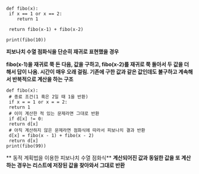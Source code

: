 ```
def fibo(x):
 if x == 1 or x == 2:
    return 1
 
 return fibo(x-1) + fibo(x-2)
 
print(fibo(10))
```

**피보나치 수열 점화식을 단순히 재귀로 표현했을 경우**

**fibo(x-1)을 재귀로 쭉 돈 다음, 값을 구하고, fibo(x-2)를 재귀로 쭉 돌아서 두 값을 더해서 답이 나옴.
시간이 매우 오래 걸림. 기존에 구한 값과 같은 값인데도 불구하고 계속해서 반복적으로 계산을 하는 구조**

```
def fibo(x):
 # 종료 조건(1 혹은 2일 때 1을 반환)
 if x = = 1 or x = = 2:
 return 1
 # 이미 계산한 적 있는 문제라면 그대로 반환
 if d[x] != 0:
 return d[x]
 # 아직 계산하지 않은 문제라면 점화식에 따라서 피보나치 결과 반환
 d[x] = fibo(x - 1) + fibo(x - 2)
 return d[x]
print(fibo(99))
```
** 동적 계획법을 이용한 피보나치 수열 점화식**
**계산되어진 값과 동일한 값을 또 계산하는 경우는 리스트에 저장된 값을 찾아와서 그대로 반환**
